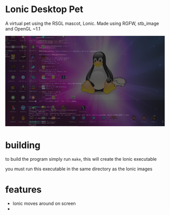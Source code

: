 # Lonic Desktop Pet
A virtual pet using the RSGL mascot, Lonic. Made using RGFW, stb_image and OpenGL ~1.1

![alt text](image.png)


# building
to build the program simply run `make`, this will create the lonic executable 

you must run this executable in the same directory as the lonic images

# features
- lonic moves around on screen
- 